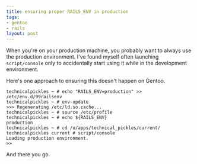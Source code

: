 ```yaml
--- 
title: ensuring proper RAILS_ENV in production
tags: 
- gentoo
- rails
layout: post
---
```

When you're on your production machine, you probably want to always use the production environment. I've found myself often launching `script/console` only to accidentally start using it while in the development environment.

Here's one approach to ensuring this doesn't happen on Gentoo.

    technicalpickles ~ # echo "RAILS_ENV=production" >> /etc/env.d/99railsenv
    technicalpickles ~ # env-update
    >>> Regenerating /etc/ld.so.cache...
    technicalpickles ~ # source /etc/profile
    technicalpickles ~ # echo ${RAILS_ENV}
    production
    technicalpickles ~ # cd /u/apps/technical_pickles/current/
    technicalpickles current # script/console 
    Loading production environment.
    >> 

And there you go.

